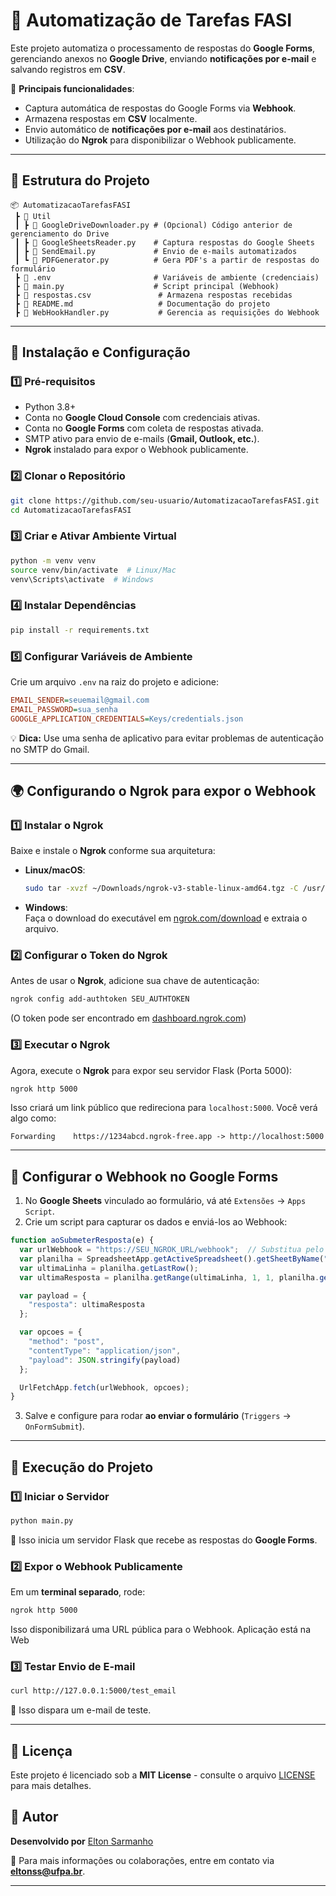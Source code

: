 # 📌 Automatização de Tarefas FASI

Este projeto automatiza o processamento de respostas do **Google Forms**, gerenciando anexos no **Google Drive**, enviando **notificações por e-mail** e salvando registros em **CSV**.  

🔧 **Principais funcionalidades**:
- Captura automática de respostas do Google Forms via **Webhook**.
- Armazena respostas em **CSV** localmente.
- Envio automático de **notificações por e-mail** aos destinatários.
- Utilização do **Ngrok** para disponibilizar o Webhook publicamente.

---

## 📂 **Estrutura do Projeto**
```
📦 AutomatizacaoTarefasFASI
 ┣ 📂 Util
 ┃ ┣ 📜 GoogleDriveDownloader.py # (Opcional) Código anterior de gerenciamento do Drive
 ┃ ┣ 📜 GoogleSheetsReader.py    # Captura respostas do Google Sheets
 ┃ ┣ 📜 SendEmail.py             # Envio de e-mails automatizados
 ┃ ┗ 📜 PDFGenerator.py          # Gera PDF's a partir de respostas do formulário
 ┣ 📜 .env                       # Variáveis de ambiente (credenciais)
 ┣ 📜 main.py                    # Script principal (Webhook)
 ┣ 📜 respostas.csv               # Armazena respostas recebidas
 ┣ 📜 README.md                   # Documentação do projeto
 ┣ 📜 WebHookHandler.py           # Gerencia as requisições do Webhook
```

---

## 🚀 **Instalação e Configuração**

### **1️⃣ Pré-requisitos**
- Python 3.8+  
- Conta no **Google Cloud Console** com credenciais ativas.  
- Conta no **Google Forms** com coleta de respostas ativada.  
- SMTP ativo para envio de e-mails (**Gmail, Outlook, etc.**).  
- **Ngrok** instalado para expor o Webhook publicamente.

### **2️⃣ Clonar o Repositório**
```bash
git clone https://github.com/seu-usuario/AutomatizacaoTarefasFASI.git
cd AutomatizacaoTarefasFASI
```

### **3️⃣ Criar e Ativar Ambiente Virtual**
```bash
python -m venv venv
source venv/bin/activate  # Linux/Mac
venv\Scripts\activate  # Windows
```

### **4️⃣ Instalar Dependências**
```bash
pip install -r requirements.txt
```

### **5️⃣ Configurar Variáveis de Ambiente**
Crie um arquivo `.env` na raiz do projeto e adicione:
```ini
EMAIL_SENDER=seuemail@gmail.com
EMAIL_PASSWORD=sua_senha
GOOGLE_APPLICATION_CREDENTIALS=Keys/credentials.json
```
💡 **Dica:** Use uma senha de aplicativo para evitar problemas de autenticação no SMTP do Gmail.

---

## 🌍 **Configurando o Ngrok para expor o Webhook**

### **1️⃣ Instalar o Ngrok**
Baixe e instale o **Ngrok** conforme sua arquitetura:

- **Linux/macOS**:
  ```bash
  sudo tar -xvzf ~/Downloads/ngrok-v3-stable-linux-amd64.tgz -C /usr/local/bin
  ```
- **Windows**:  
  Faça o download do executável em [ngrok.com/download](https://ngrok.com/download) e extraia o arquivo.

### **2️⃣ Configurar o Token do Ngrok**
Antes de usar o **Ngrok**, adicione sua chave de autenticação:
```bash
ngrok config add-authtoken SEU_AUTHTOKEN
```
(O token pode ser encontrado em [dashboard.ngrok.com](https://dashboard.ngrok.com))

### **3️⃣ Executar o Ngrok**
Agora, execute o **Ngrok** para expor seu servidor Flask (Porta 5000):
```bash
ngrok http 5000
```
Isso criará um link público que redireciona para `localhost:5000`. Você verá algo como:
```
Forwarding    https://1234abcd.ngrok-free.app -> http://localhost:5000
```

---

## 📡 **Configurar o Webhook no Google Forms**
1. No **Google Sheets** vinculado ao formulário, vá até `Extensões` → `Apps Script`.
2. Crie um script para capturar os dados e enviá-los ao Webhook:
```javascript
function aoSubmeterResposta(e) {
  var urlWebhook = "https://SEU_NGROK_URL/webhook";  // Substitua pelo link do Ngrok
  var planilha = SpreadsheetApp.getActiveSpreadsheet().getSheetByName("Respostas do formulário");
  var ultimaLinha = planilha.getLastRow();
  var ultimaResposta = planilha.getRange(ultimaLinha, 1, 1, planilha.getLastColumn()).getValues()[0];

  var payload = {
    "resposta": ultimaResposta
  };

  var opcoes = {
    "method": "post",
    "contentType": "application/json",
    "payload": JSON.stringify(payload)
  };

  UrlFetchApp.fetch(urlWebhook, opcoes);
}
```
3. Salve e configure para rodar **ao enviar o formulário** (`Triggers` → `OnFormSubmit`).

---

## 📌 **Execução do Projeto**
### **1️⃣ Iniciar o Servidor**
```bash
python main.py
```
📌 Isso inicia um servidor Flask que recebe as respostas do **Google Forms**.

### **2️⃣ Expor o Webhook Publicamente**
Em um **terminal separado**, rode:
```bash
ngrok http 5000
```
Isso disponibilizará uma URL pública para o Webhook. Aplicação está na Web

### **3️⃣ Testar Envio de E-mail**
```bash
curl http://127.0.0.1:5000/test_email
```
📌 Isso dispara um e-mail de teste.

---

## 📜 **Licença**
Este projeto é licenciado sob a **MIT License** - consulte o arquivo [LICENSE](LICENSE) para mais detalhes.

## 👤 **Autor**
**Desenvolvido por** [Elton Sarmanho](mailto:eltonss@ufpa.br)  

📩 Para mais informações ou colaborações, entre em contato via **[eltonss@ufpa.br](mailto:eltonss@ufpa.br)**.

---


